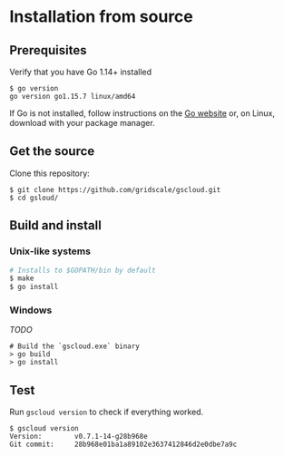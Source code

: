 # Installation from source

## Prerequisites

Verify that you have Go 1.14+ installed

    $ go version
    go version go1.15.7 linux/amd64

If Go is not installed, follow instructions on the [Go website](https://golang.org/doc/install) or, on Linux, download with your package manager.

## Get the source

Clone this repository:

    $ git clone https://github.com/gridscale/gscloud.git
    $ cd gsloud/

## Build and install

### Unix-like systems

```sh
# Installs to $GOPATH/bin by default
$ make
$ go install
```

### Windows

*TODO*

```cmd.exe
# Build the `gscloud.exe` binary
> go build
> go install
```

## Test

Run `gscloud version` to check if everything worked.

    $ gscloud version
    Version:        v0.7.1-14-g28b968e
    Git commit:     28b968e01ba1a89102e3637412846d2e0dbe7a9c
